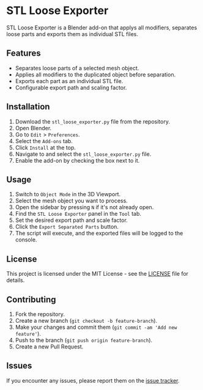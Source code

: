 # STL Loose Exporter

STL Loose Exporter is a Blender add-on that applys all modifiers, separates loose parts and exports them as individual STL files.

## Features

- Separates loose parts of a selected mesh object.
- Applies all modifiers to the duplicated object before separation.
- Exports each part as an individual STL file.
- Configurable export path and scaling factor.

## Installation

1. Download the `stl_loose_exporter.py` file from the repository.
2. Open Blender.
3. Go to `Edit` > `Preferences`.
4. Select the `Add-ons` tab.
5. Click `Install` at the top.
6. Navigate to and select the `stl_loose_exporter.py` file.
7. Enable the add-on by checking the box next to it.

## Usage

1. Switch to `Object Mode` in the 3D Viewport.
2. Select the mesh object you want to process.
3. Open the sidebar by pressing `N` if it's not already open.
4. Find the `STL Loose Exporter` panel in the `Tool` tab.
5. Set the desired export path and scale factor.
6. Click the `Export Separated Parts` button.
7. The script will execute, and the exported files will be logged to the console.

## License

This project is licensed under the MIT License - see the [LICENSE](LICENSE) file for details.

## Contributing

1. Fork the repository.
2. Create a new branch (`git checkout -b feature-branch`).
3. Make your changes and commit them (`git commit -am 'Add new feature'`).
4. Push to the branch (`git push origin feature-branch`).
5. Create a new Pull Request.

## Issues

If you encounter any issues, please report them on the [issue tracker](https://github.com/thhart/stl-loose-exporter/issues).

